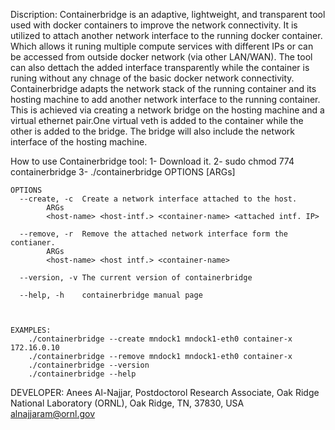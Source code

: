 Discription:
Containerbridge is an adaptive, lightweight, and transparent tool used with docker containers to improve the network connectivity. It is utilized to attach another network interface to the running docker container. Which allows it runing multiple compute services with different IPs or can be accessed from outside docker network (via other LAN/WAN). The tool can also dettach the added interface transparently while the container is runing without any chnage of the basic docker network connectivity. 
Containerbridge adapts the network stack of the running container and its hosting machine to add another network interface to the running container. This is achieved via creating a network bridge on the hosting machine and a virtual ethernet pair.One virtual veth is added to the container while the other is added to the bridge. The bridge will also include the network interface of the hosting machine. 


How to use Containerbridge tool:
   1- Download it.
   2- sudo chmod 774 containerbridge
   3- ./containerbridge OPTIONS [ARGs]
	   
	   
    OPTIONS
      --create, -c	Create a network interface attached to the host.
			ARGs
			<host-name> <host-intf.> <container-name> <attached intf. IP>

      --remove, -r	Remove the attached network interface form the contianer.
			ARGs
			<host-name> <host intf.> <container-name> 

      --version, -v	The current version of containerbridge

      --help, -h	containerbridge manual page
	  
	  
	  
	EXAMPLES:
		./containerbridge --create mndock1 mndock1-eth0 container-x 172.16.0.10
		./containerbridge --remove mndock1 mndock1-eth0 container-x
		./containerbridge --version 
		./containerbridge --help


DEVELOPER:
	Anees Al-Najjar,
	Postdoctorol Research Associate,
	Oak Ridge National Laboratory (ORNL), Oak Ridge, TN, 37830, USA
	alnajjaram@ornl.gov
